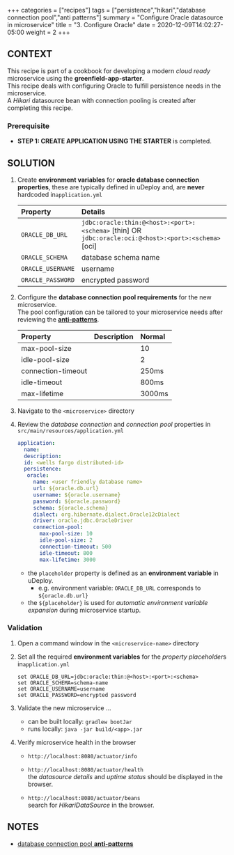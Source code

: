 +++
categories = ["recipes"]
tags = ["persistence","hikari","database connection pool","anti patterns"]
summary = "Configure Oracle datasource in microservice"
title = "3. Configure Oracle"
date = 2020-12-09T14:02:27-05:00
weight = 2
+++

## CONTEXT
This recipe is part of a cookbook for developing a modern _cloud ready_ microservice using the **greenfield-app-starter**.   
This recipe deals with configuring Oracle to fulfill persistence needs in the microservice.  
A _Hikari_ datasource bean with connection pooling is created after completing this recipe. 

### Prerequisite

- **STEP 1: CREATE APPLICATION USING THE STARTER** is completed.

## SOLUTION

1. Create **environment variables** for **oracle database connection properties**, 
   these are typically defined in uDeploy and, are **never**   hardcoded in`application.yml`

   | Property      | Details  |
   | :---          |    :----   | 
   | `ORACLE_DB_URL`  |  `jdbc:oracle:thin:@<host>:<port>:<schema>` [thin] OR `jdbc:oracle:oci:@<host>:<port>:<schema>` [oci] |
   | `ORACLE_SCHEMA`     | database schema name  | 
   | `ORACLE_USERNAME` | username  | 
   | `ORACLE_PASSWORD` | encrypted password|
   
1. Configure the **database connection pool requirements** for the new microservice.  
  The pool configuration can be tailored to your microservice needs after reviewing the  [**anti-patterns**](https://github.com/pbelathur/spring-boot-performance-analysis).

   | Property        | Description | Normal  |
   | :---          |    :----   |  :----   | 
   | max-pool-size  |  | 10  |
   | idle-pool-size | | 2 | 
   | connection-timeout | | 250ms  |
   | idle-timeout     | | 800ms  | 
   | max-lifetime    | | 3000ms |
 
1. Navigate to the `<microservice>` directory

1. Review the _database connection_ and _connection pool_ properties in `src/main/resources/application.yml`
   
   ```yml
   application:
     name:
     description:
     id: <wells fargo distributed-id>
     persistence:
      oracle:
        name: <user friendly database name>
        url: ${oracle.db.url}
        username: ${oracle.username}
        password: ${oracle.password}
        schema: ${oracle.schema}
        dialect: org.hibernate.dialect.Oracle12cDialect
        driver: oracle.jdbc.OracleDriver
        connection-pool:
          max-pool-size: 10
          idle-pool-size: 2
          connection-timeout: 500
          idle-timeout: 800
          max-lifetime: 3000
   ```
   - the `placeholder` property is defined as an **environment variable** in uDeploy.
      - e.g.  environment variable: `ORACLE_DB_URL` corresponds to `${oracle.db.url}`
   - the `${placeholder}` is used for _automatic environment variable expansion_ during microservice startup.
  
### Validation
1. Open a command window in the `<microservice-name>` directory

2. Set all the required **environment variables** for the *property placeholder*s in`application.yml`

   ```shell
   set ORACLE_DB_URL=jdbc:oracle:thin:@<host>:<port>:<schema>
   set ORACLE_SCHEMA=schema-name
   set ORACLE_USERNAME=username
   set ORACLE_PASSWORD=encrypted password
   ```

3. Validate the new microservice ...
   - can be built locally: `gradlew bootJar`
   - runs locally: `java -jar build/<app>.jar`
 
  
4. Verify microservice health in the browser

   - `http://localhost:8080/actuator/info`

   - `http://localhost:8080/actuator/health`  
      the _datasource details_ and _uptime status_ should be displayed     in the browser.
     
   - `http://localhost:8080/actuator/beans`  
     search for _HikariDataSource_ in the browser.
     
## NOTES
- [database connection pool **anti-patterns**](https://github.com/pbelathur/spring-boot-performance-analysis)